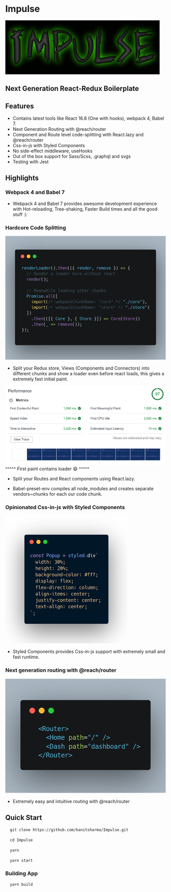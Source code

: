 # Impulse

<img src="codeimgs/logo.gif" />

## Next Generation React-Redux Boilerplate

## Features

- Contains latest tools like React 16.8 (One with hooks), webpack 4, Babel 7.
- Next Generation Routing with @reach/router
- Component and Route level code-splitting with React.lazy and @reach/router
- Css-in-js with Styled Components
- No side-effect middleware, useHooks
- Out of the box support for Sass/Scss, .graphql and svgs
- Testing with Jest

## Highlights

### Webpack 4 and Babel 7

- Webpack 4 and Babel 7 provides awesome development experience with Hot-reloading, Tree-shaking, Faster Build times and all the good stuff :)

### Hardcore Code Splitting

<img src="codeimgs/cs.png" />

- Split your Redux store, Views (Components and Connectors) into different chunks and show a loader even before react loads, this gives a extremely fast initial paint.

<img src="codeimgs/performance.png" /> ^^^^^ First paint contains loader :smile: ^^^^^

- Split your Routes and React components using React.lazy.

- Babel-preset-env compiles all node_modules and creates separate vendors~chunks for each our code chunk.

### Opinionated Css-in-js with Styled Components

<img src="codeimgs/styled.png" height="400" />

- Styled Components provides Css-in-js support with extremely small and fast runtime.

### Next generation routing with @reach/router

<img src="codeimgs/routes.png" />

- Extremely easy and intuitive routing with @reach/router

## Quick Start

```
  git clone https://github.com/kanitsharma/Impulse.git

  cd Impulse

  yarn

  yarn start
```

### Building App

```
  yarn build
```
